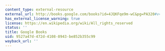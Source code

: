 ```yaml
---
content_type: external-resource
external_url: http://books.google.com/books?id=4JQKFqe9m-wC&pg=PA320#v=onepage
has_external_license_warning: true
license: https://en.wikipedia.org/wiki/All_rights_reserved
status: ''
title: Google Books
uid: 9527a47d-472d-4108-8943-be852b355c99
wayback_url: ''
---
```

